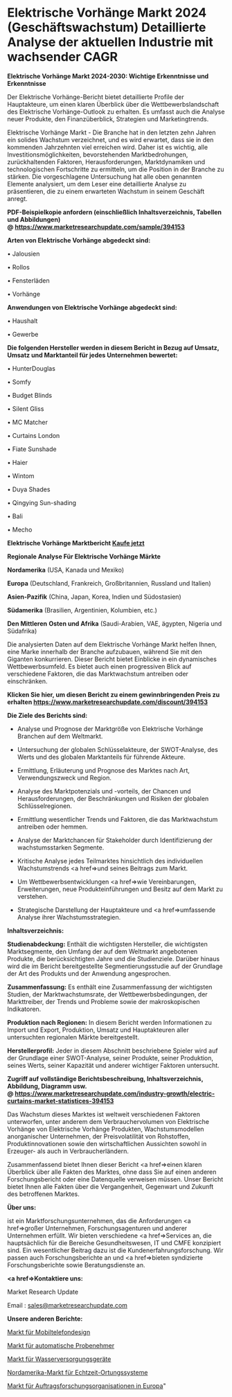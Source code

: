 # Elektrische Vorhänge Markt 2024 (Geschäftswachstum) Detaillierte Analyse der aktuellen Industrie mit wachsender CAGR

<strong>Elektrische Vorhänge Markt 2024-2030: Wichtige Erkenntnisse und Erkenntnisse</strong>

Der Elektrische Vorhänge-Bericht bietet detaillierte Profile der Hauptakteure, um einen klaren Überblick über die Wettbewerbslandschaft des Elektrische Vorhänge-Outlook zu erhalten. Es umfasst auch die Analyse neuer Produkte, den Finanzüberblick, Strategien und Marketingtrends.

Elektrische Vorhänge Markt - Die Branche hat in den letzten zehn Jahren ein solides Wachstum verzeichnet, und es wird erwartet, dass sie in den kommenden Jahrzehnten viel erreichen wird. Daher ist es wichtig, alle Investitionsmöglichkeiten, bevorstehenden Marktbedrohungen, zurückhaltenden Faktoren, Herausforderungen, Marktdynamiken und technologischen Fortschritte zu ermitteln, um die Position in der Branche zu stärken. Die vorgeschlagene Untersuchung hat alle oben genannten Elemente analysiert, um dem Leser eine detaillierte Analyse zu präsentieren, die zu einem erwarteten Wachstum in seinem Geschäft anregt.

<strong><b>PDF-Beispielkopie anfordern (einschließlich Inhaltsverzeichnis, Tabellen und Abbildungen) @ </b></strong><strong><a href=https://www.marketresearchupdate.com/sample/394153><strong>https://www.marketresearchupdate.com/sample/394153</u></a></strong></strong>

<strong>Arten von Elektrische Vorhänge abgedeckt sind:</strong>

• Jalousien

• Rollos

• Fensterläden

• Vorhänge

<strong>Anwendungen von Elektrische Vorhänge abgedeckt sind:</strong>

• Haushalt

• Gewerbe

<strong>Die folgenden Hersteller werden in diesem Bericht in Bezug auf Umsatz, Umsatz und Marktanteil für jedes Unternehmen bewertet:</strong>

• HunterDouglas

• Somfy

• Budget Blinds

• Silent Gliss

• MC Matcher

• Curtains London

• Fiate Sunshade

• Haier

• Wintom

• Duya Shades

• Qingying Sun-shading

• Bali

• Mecho

<strong>Elektrische Vorhänge Marktbericht <a href=https://www.marketresearchupdate.com/buynow/394153>Kaufe jetzt</a></strong>

<strong>Regionale Analyse Für Elektrische Vorhänge Märkte</strong>

<strong>Nordamerika</strong> (USA, Kanada und Mexiko)

<strong>Europa</strong> (Deutschland, Frankreich, Großbritannien, Russland und Italien)

<strong>Asien-Pazifik</strong> (China, Japan, Korea, Indien und Südostasien)

<strong>Südamerika</strong> (Brasilien, Argentinien, Kolumbien, etc.)

<strong>Den Mittleren</strong> <strong>Osten und Afrika</strong> (Saudi-Arabien, VAE, ägypten, Nigeria und Südafrika)

Die analysierten Daten auf dem Elektrische Vorhänge Markt helfen Ihnen, eine Marke innerhalb der Branche aufzubauen, während Sie mit den Giganten konkurrieren. Dieser Bericht bietet Einblicke in ein dynamisches Wettbewerbsumfeld. Es bietet auch einen progressiven Blick auf verschiedene Faktoren, die das Marktwachstum antreiben oder einschränken.

<strong>Klicken Sie hier, um diesen Bericht zu einem gewinnbringenden Preis zu erhalten
</strong><strong><a href=https://www.marketresearchupdate.com/discount/394153>https://www.marketresearchupdate.com/discount/394153</b></u></strong></a>

<strong>Die Ziele des Berichts sind:</strong>

- Analyse und Prognose der Marktgröße von Elektrische Vorhänge Branchen auf dem Weltmarkt.

- Untersuchung der globalen Schlüsselakteure, der SWOT-Analyse, des Werts und des globalen Marktanteils für führende Akteure.

- Ermittlung, Erläuterung und Prognose des Marktes nach Art, Verwendungszweck und Region.

- Analyse des Marktpotenzials und -vorteils, der Chancen und Herausforderungen, der Beschränkungen und Risiken der globalen Schlüsselregionen.

- Ermittlung wesentlicher Trends und Faktoren, die das Marktwachstum antreiben oder hemmen.

- Analyse der Marktchancen für Stakeholder durch Identifizierung der wachstumsstarken Segmente.

- Kritische Analyse jedes Teilmarktes hinsichtlich des individuellen Wachstumstrends <a href=>und</a> seines Beitrags zum Markt.

- Um Wettbewerbsentwicklungen <a href=>wie</a> Vereinbarungen, Erweiterungen, neue Produkteinführungen und Besitz auf dem Markt zu verstehen.

- Strategische Darstellung der Hauptakteure und <a href=>umfas</a>sende Analyse ihrer Wachstumsstrategien.

<strong>Inhaltsverzeichnis:</strong>

<strong>Studienabdeckung:</strong> Enthält die wichtigsten Hersteller, die wichtigsten Marktsegmente, den Umfang der auf dem Weltmarkt angebotenen Produkte, die berücksichtigten Jahre und die Studienziele. Darüber hinaus wird die im Bericht bereitgestellte Segmentierungsstudie auf der Grundlage der Art des Produkts und der Anwendung angesprochen.

<strong>Zusammenfassung:</strong> Es enthält eine Zusammenfassung der wichtigsten Studien, der Marktwachstumsrate, der Wettbewerbsbedingungen, der Markttreiber, der Trends und Probleme sowie der makroskopischen Indikatoren.

<strong>Produktion nach Regionen:</strong> In diesem Bericht werden Informationen zu Import und Export, Produktion, Umsatz und Hauptakteuren aller untersuchten regionalen Märkte bereitgestellt.

<strong>Herstellerprofil:</strong> Jeder in diesem Abschnitt beschriebene Spieler wird auf der Grundlage einer SWOT-Analyse, seiner Produkte, seiner Produktion, seines Werts, seiner Kapazität und anderer wichtiger Faktoren untersucht.

<strong><b>Zugriff auf vollständige Berichtsbeschreibung, Inhaltsverzeichnis, Abbildung, Diagramm usw. @ </b></strong><strong><a href=https://www.marketresearchupdate.com/industry-growth/electric-curtains-market-statistices-394153>https://www.marketresearchupdate.com/industry-growth/electric-curtains-market-statistices-394153</a></strong>

Das Wachstum dieses Marktes ist weltweit verschiedenen Faktoren unterworfen, unter anderem dem Verbrauchervolumen von Elektrische Vorhänge von Elektrische Vorhänge Produkten, Wachstumsmodellen anorganischer Unternehmen, der Preisvolatilität von Rohstoffen, Produktinnovationen sowie den wirtschaftlichen Aussichten sowohl in Erzeuger- als auch in Verbraucherländern.

Zusammenfassend bietet Ihnen dieser Bericht <a href=>einen</a> klaren Überblick über alle Fakten des Marktes, ohne dass Sie auf einen anderen Forschungsbericht oder eine Datenquelle verweisen müssen. Unser Bericht bietet Ihnen alle Fakten über die Vergangenheit, Gegenwart und Zukunft des betroffenen Marktes.

<strong>Über uns:</strong>

 ist ein Marktforschungsunternehmen, das die Anforderungen <a href=>großer</a> Unternehmen, Forschungsagenturen und anderer Unternehmen erfüllt. Wir bieten verschiedene <a href=>Services</a> an, die hauptsächlich für die Bereiche Gesundheitswesen, IT und CMFE konzipiert sind. Ein wesentlicher Beitrag dazu ist die Kundenerfahrungsforschung. Wir passen auch Forschungsberichte an und <a href=>bieten</a> syndizierte Forschungsberichte sowie Beratungsdienste an.

<strong><a href=>Kontaktiere uns:</a></strong>

Market Research Update

Email : sales@marketresearchupdate.com

<strong>Unsere anderen Berichte:</strong>

<a href=https://www.linkedin.com/pulse/mobile-phone-design-market-expects-see-significant>Markt für Mobiltelefondesign</a>

<a href=https://www.linkedin.com/pulse/automatic-samplers-market-report-2023-top-company>Markt für automatische Probenehmer</a>

<a href=https://www.linkedin.com/pulse/water-supply-equipment-market-outlooks-2023>Markt für Wasserversorgungsgeräte</a>

<a href=https://www.linkedin.com/pulse/north-america-real-time-location-systems-market>Nordamerika-Markt für Echtzeit-Ortungssysteme</a>

<a href=https://www.linkedin.com/pulse/europe-contract-research-organizations-market>Markt für Auftragsforschungsorganisationen in Europa</a>"
